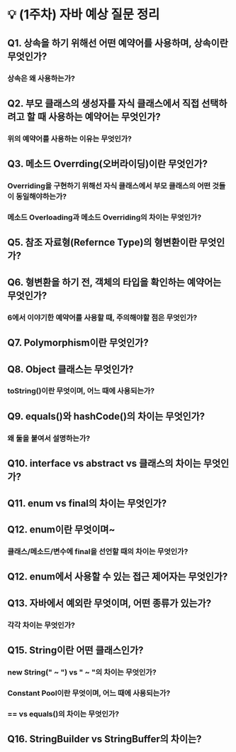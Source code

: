 # 💡 (1주차) 자바 예상 질문 정리

## Q1. 상속을 하기 위해선 어떤 예약어를 사용하며, 상속이란 무엇인가?

### 상속은 왜 사용하는가?

## Q2. 부모 클래스의 생성자를 자식 클래스에서 직접 선택하려고 할 때 사용하는 예약어는 무엇인가?

### 위의 예약어를 사용하는 이유는 무엇인가?

## Q3. 메소드 Overrding(오버라이딩)이란 무엇인가?

### Overriding을 구현하기 위해선 자식 클래스에서 부모 클래스의 어떤 것들이 동일해야하는가?

### 메소드 Overloading과 메소드 Overriding의 차이는 무엇인가?

## Q5. 참조 자료형(Refernce Type)의 형변환이란 무엇인가?

## Q6. 형변환을 하기 전, 객체의 타입을 확인하는 예약어는 무엇인가?

### 6에서 이야기한 예약어를 사용할 때, 주의해야할 점은 무엇인가?

## Q7. Polymorphism이란 무엇인가?

## Q8. Object 클래스는 무엇인가?

### toString()이란 무엇이며, 어느 때에 사용되는가?

## Q9. equals()와 hashCode()의 차이는 무엇인가?
### 왜 둘을 붙여서 설명하는가?

## Q10. interface vs abstract vs 클래스의 차이는 무엇인가?

## Q11. enum vs final의 차이는 무엇인가?
## Q12. enum이란 무엇이며~

### 클래스/메소드/변수에 final을 선언할 때의 차이는 무엇인가?

## Q12. enum에서 사용할 수 있는 접근 제어자는 무엇인가?

## Q13. 자바에서 예외란 무엇이며, 어떤 종류가 있는가?

### 각각 차이는 무엇인가?

## Q15. String이란 어떤 클래스인가?

### new String(" ~ ") vs " ~ "의 차이는 무엇인가?
### Constant Pool이란 무엇이며, 어느 때에 사용되는가?

### == vs equals()의 차이는 무엇인가?

## Q16. StringBuilder vs StringBuffer의 차이는?
